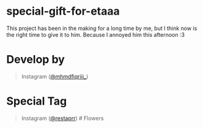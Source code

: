 # special-gift-for-etaaa
This project has been in the making for a long time by me, but I think now is the right time to give it to him. Because I annoyed him this afternoon :3

# Develop by
>  Instagram ([@mhmdfiqriii_](https://instagram.com/mhmdfiqriii_))

# Special Tag
> Instagram ([@restaprr](https://instagram.com/restaprr))
#   F l o w e r s  
 